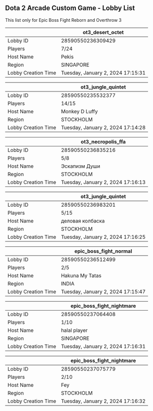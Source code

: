 ## Dota 2 Arcade Custom Game - Lobby List

This list only for Epic Boss Fight Reborn and Overthrow 3

|  | ot3_desert_octet |
| ------ | ------ |
| Lobby ID | 28590550236309429 |
| Players | 7/24 |
| Host Name | Pekis |
| Region | SINGAPORE |
| Lobby Creation Time | Tuesday, January 2, 2024 17:15:31 |


|  | ot3_jungle_quintet |
| ------ | ------ |
| Lobby ID | 28590550235532377 |
| Players | 14/15 |
| Host Name | Monkey D Luffy |
| Region | STOCKHOLM |
| Lobby Creation Time | Tuesday, January 2, 2024 17:14:28 |


|  | ot3_necropolis_ffa |
| ------ | ------ |
| Lobby ID | 28590550236835216 |
| Players | 5/8 |
| Host Name | Эскапизм Души |
| Region | STOCKHOLM |
| Lobby Creation Time | Tuesday, January 2, 2024 17:16:13 |


|  | ot3_jungle_quintet |
| ------ | ------ |
| Lobby ID | 28590550236983201 |
| Players | 5/15 |
| Host Name | деловая колбаска |
| Region | STOCKHOLM |
| Lobby Creation Time | Tuesday, January 2, 2024 17:16:25 |


|  | epic_boss_fight_normal |
| ------ | ------ |
| Lobby ID | 28590550236512499 |
| Players | 2/5 |
| Host Name | Hakuna My Tatas |
| Region | INDIA |
| Lobby Creation Time | Tuesday, January 2, 2024 17:15:47 |


|  | epic_boss_fight_nightmare |
| ------ | ------ |
| Lobby ID | 28590550237064408 |
| Players | 1/10 |
| Host Name | halal player |
| Region | SINGAPORE |
| Lobby Creation Time | Tuesday, January 2, 2024 17:16:31 |


|  | epic_boss_fight_nightmare |
| ------ | ------ |
| Lobby ID | 28590550237075779 |
| Players | 2/10 |
| Host Name | Fey |
| Region | STOCKHOLM |
| Lobby Creation Time | Tuesday, January 2, 2024 17:16:32 |


